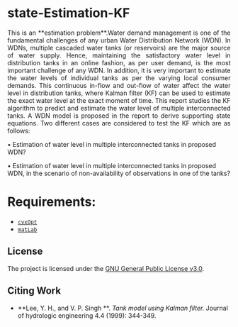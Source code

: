 # state-Estimation-KF

<p align=justify>
This is an **estimation problem**.Water demand management is one of the fundamental challenges of any urban Water Distribution Network
(WDN). In WDNs, multiple cascaded water tanks (or reservoirs) are the major source of water supply. Hence,
maintaining the satisfactory water level in distribution tanks in an online fashion, as per user demand, is the most important
challenge of any WDN. In addition, it is very important to estimate the water levels of individual tanks as per
the varying local consumer demands. This continuous in-flow and out-flow of water affect the water level in
distribution tanks, where Kalman filter (KF) can be used to estimate the exact water level at the exact moment
of time. This report studies the KF algorithm to predict and estimate the water level of multiple interconnected
tanks. A WDN model is proposed in the report to derive supporting state equations. Two different cases are
considered to test the KF which are as follows:
 
• Estimation of water level in multiple interconnected tanks in proposed WDN?
 
• Estimation of water level in multiple interconnected tanks in proposed WDN, in the scenario of non-availability of observations in one of the tanks?

 
 
# Requirements:
- [`cvxOpt`](http://cvxr.com/cvx/)
- [`matLab`](https://se.mathworks.com/products/matlab.html)

## License
The project is licensed under the [GNU General Public License v3.0](https://www.gnu.org/licenses/gpl-3.0.en.html).

 ## Citing Work

* **Lee, Y. H., and V. P. Singh **. *Tank model using Kalman filter.* Journal of hydrologic engineering 4.4 (1999): 344-349.

